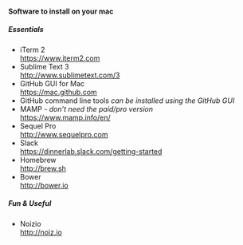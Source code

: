 #### Software to install on your mac

##### Essentials
- iTerm 2  
https://www.iterm2.com
- Sublime Text 3  
http://www.sublimetext.com/3
- GitHub GUI for Mac  
https://mac.github.com
- GitHub command line tools 
 _can be installed using the GitHub GUI_
- MAMP - *don’t need the paid/pro version*  
https://www.mamp.info/en/
- Sequel Pro  
http://www.sequelpro.com
- Slack  
https://dinnerlab.slack.com/getting-started
- Homebrew  
http://brew.sh
- Bower  
http://bower.io

##### Fun & Useful
- Noizio  
http://noiz.io